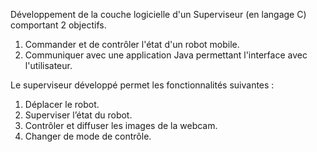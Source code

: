 Développement de la couche logicielle d'un Superviseur (en langage C) comportant 2 objectifs.
1. Commander et de contrôler l'état d'un robot mobile.
2. Communiquer avec une application Java permettant l'interface avec l'utilisateur.

Le superviseur développé permet les fonctionnalités suivantes : 

1. Déplacer le robot.
4. Superviser l’état du robot.
5. Contrôler et diffuser les images de la webcam.
6. Changer de mode de contrôle.

